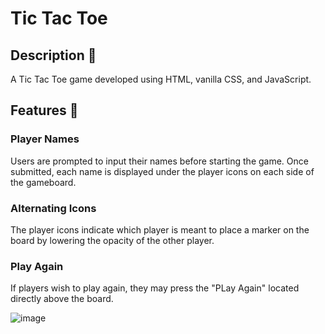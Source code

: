 # Tic Tac Toe 

## Description 📃
A Tic Tac Toe game developed using HTML, vanilla CSS, and JavaScript.

## Features 🌟
### Player Names 
Users are prompted to input their names before starting the game. Once submitted, each name is displayed under the player icons on each side of the gameboard.

### Alternating Icons
The player icons indicate which player is meant to place a marker on the board by lowering the opacity of the other player.

### Play Again
If players wish to play again, they may press the "PLay Again" located directly above the board.

![image](https://github.com/user-attachments/assets/b28bd588-e0d1-41bb-ae42-0feac6083e7c)
